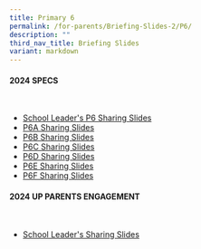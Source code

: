 ```yaml
---
title: Primary 6
permalink: /for-parents/Briefing-Slides-2/P6/
description: ""
third_nav_title: Briefing Slides
variant: markdown
---
```

#### **2024 SPECS**
<br>

* [School Leader's P6 Sharing Slides](/files/School_Leader_s_P6_Sharing_Slides_.pdf)
* [P6A Sharing Slides](/files/2024_SPECS_6A_.pdf)
* [P6B Sharing Slides](/files/2024_SPECS_6B.pdf)
* [P6C Sharing Slides](/files/2024_SPECS_6C.pdf)
* [P6D Sharing Slides](/files/2024_SPECS_6D_.pdf)
* [P6E Sharing Slides](/files/2024_SPECS_6E_.pdf)
* [P6F Sharing Slides](/files/2024_SPECS_6F_.pdf)



#### **2024 UP PARENTS ENGAGEMENT**
<br>

* [School Leader's Sharing Slides](/files/23_May_UP_Parents_Engagement_Slides.pdf)